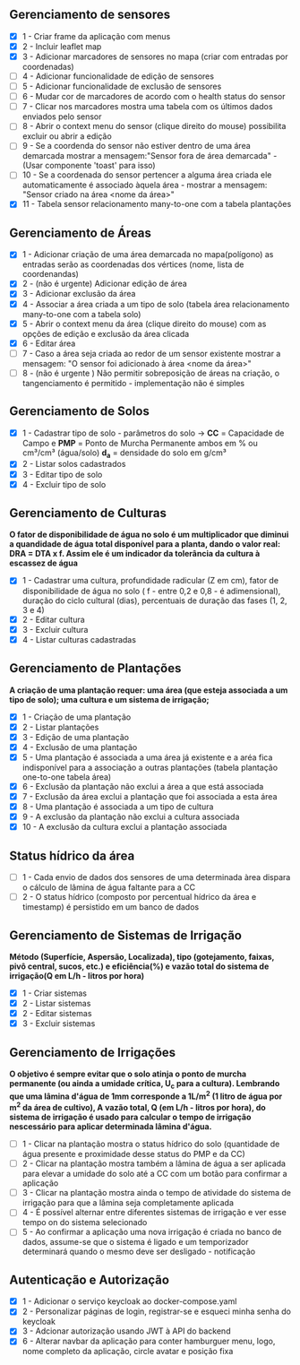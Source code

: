 ## Gerenciamento de sensores

-   [x] 1 - Criar frame da aplicação com menus
-   [x] 2 - Incluir leaflet map
-   [x] 3 - Adicionar marcadores de sensores no mapa (criar com entradas por coordenadas)
-   [ ] 4 - Adicionar funcionalidade de edição de sensores
-   [ ] 5 - Adicionar funcionalidade de exclusão de sensores
-   [ ] 6 - Mudar cor de marcadores de acordo com o health status do sensor
-   [ ] 7 - Clicar nos marcadores mostra uma tabela com os últimos dados enviados pelo sensor
-   [ ] 8 - Abrir o context menu do sensor (clique direito do mouse) possibilita excluir ou abrir a edição
-   [ ] 9 - Se a coordenda do sensor não estiver dentro de uma área demarcada mostrar a mensagem:"Sensor fora de área demarcada" - (Usar componente 'toast' para isso)
-   [ ] 10 - Se a coordenada do sensor pertencer a alguma área criada ele automaticamente é associado àquela área - mostrar a mensagem: "Sensor <nome do sensor> criado na área <nome da área>"
-   [x] 11 - Tabela sensor relacionamento many-to-one com a tabela plantações

## Gerenciamento de Áreas

-   [x] 1 - Adicionar criação de uma área demarcada no mapa(polígono) as entradas serão as coordenadas dos vértices (nome, lista de coordenandas)
-   [x] 2 - (não é urgente) Adicionar edição de área
-   [x] 3 - Adicionar exclusão da área
-   [x] 4 - Associar a área criada a um tipo de solo (tabela área relacionamento many-to-one com a tabela solo)
-   [x] 5 - Abrir o context menu da área (clique direito do mouse) com as opções de edição e exclusão da área clicada
-   [x] 6 - Editar área
-   [ ] 7 - Caso a área seja criada ao redor de um sensor existente mostrar a mensagem: "O sensor <nome do sensor> foi adicionado à área <nome da área>"
-   [ ] 8 - (não é urgente ) Não permitir sobreposição de áreas na criação, o tangenciamento é permitido - implementação não é simples

## Gerenciamento de Solos

-   [x] 1 - Cadastrar tipo de solo - parâmetros do solo -> **CC** = Capacidade de Campo e **PMP** = Ponto de Murcha Permanente ambos em % ou cm³/cm³ (água/solo) **d<sub>a</sub>** = densidade do solo em g/cm³
-   [x] 2 - Listar solos cadastrados
-   [x] 3 - Editar tipo de solo
-   [x] 4 - Excluir tipo de solo

## Gerenciamento de Culturas

<b>O fator de disponibilidade de água no solo é um multiplicador que diminui a quandidade de água total disponível para a planta, dando o valor real: DRA = DTA x f. Assim ele é um indicador da tolerância da cultura à escassez de água </b>

-   [x] 1 - Cadastrar uma cultura, profundidade radicular (Z em cm), fator de disponibilidade de água no solo ( f - entre 0,2 e 0,8 - é adimensional), duração do ciclo cultural (dias), percentuais de duração das fases (1, 2, 3 e 4)
-   [x] 2 - Editar cultura
-   [x] 3 - Excluir cultura
-   [x] 4 - Listar culturas cadastradas

## Gerenciamento de Plantações

<b>A criação de uma plantação requer: uma área (que esteja associada a um tipo de solo); uma cultura e um sistema de irrigação;  </b>

-   [x] 1 - Criação de uma plantação
-   [x] 2 - Listar plantações
-   [x] 3 - Edição de uma plantação
-   [x] 4 - Exclusão de uma plantação
-   [x] 5 - Uma plantação é associada a uma área já existente e a aréa fica indisponível para a associação a outras plantações (tabela plantação one-to-one tabela área)
-   [x] 6 - Exclusão da plantação não exclui a área a que está associada
-   [x] 7 - Exclusão da área exclui a plantação que foi associada a esta área
-   [x] 8 - Uma plantação é associada a um tipo de cultura
-   [x] 9 - A exclusão da plantação não exclui a cultura associada
-   [x] 10 - A exclusão da cultura exclui a plantação associada

## Status hídrico da área

-   [ ] 1 - Cada envio de dados dos sensores de uma determinada àrea dispara o cálculo de lâmina de água faltante para a CC
-   [ ] 2 - O status hídrico (composto por percentual hídrico da área e timestamp) é persistido em um banco de dados

## Gerenciamento de Sistemas de Irrigação
<b> Método (Superfície, Aspersão, Localizada), tipo (gotejamento, faixas, pivô central, sucos, etc.) e eficiência(%) e vazão total do sistema de irrigação(Q em L/h - litros por hora)</b>

-   [x] 1 - Criar sistemas
-   [x] 2 - Listar sistemas
-   [x] 2 - Editar sistemas
-   [x] 3 - Excluir sistemas

## Gerenciamento de Irrigações

<b>O objetivo é sempre evitar que o solo atinja o ponto de murcha permanente (ou ainda a umidade crítica, U<sub>c</sub> para a cultura). Lembrando que uma lâmina d'água de 1mm corresponde a 1L/m<sup>2</sup> (1 litro de água por m<sup>2</sup> da área de cultivo), A vazão total, Q (em L/h - litros por hora), do sistema de irrigação é usado para calcular o tempo de irrigação nescessário para aplicar determinada lâmina d'água.</b>

-   [ ] 1 - Clicar na plantação mostra o status hídrico do solo (quantidade de água presente e proximidade desse status do PMP e da CC)
-   [ ] 2 - Clicar na plantação mostra também a lâmina de água a ser aplicada para elevar a umidade do solo até a CC com um botão para confirmar a aplicação
-   [ ] 3 - Clicar na plantação mostra ainda o tempo de atividade do sistema de irrigação para que a lâmina seja completamente aplicada
-   [ ] 4 - É possível alternar entre diferentes sistemas de irrigação e ver esse tempo on do sistema selecionado
-   [ ] 5 - Ao confirmar a aplicação uma nova irrigação é criada no banco de dados, assume-se que o sistema é ligado e um temporizador determinará quando o mesmo deve ser desligado - notificação

## Autenticação e Autorização

-   [x] 1 - Adicionar o serviço keycloak ao docker-compose.yaml
-   [x] 2 - Personalizar páginas de login, registrar-se e esqueci minha senha do keycloak
-   [x] 3 - Adcionar autorização usando JWT à API do backend
-   [x] 6 - Alterar navbar da aplicação para conter hamburguer menu, logo, nome completo da aplicação, circle avatar e posição fixa